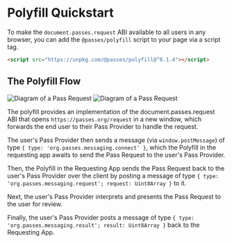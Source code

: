 # Polyfill Quickstart

To make the `document.passes.request` ABI available to all users in any browser, you can add the `@passes/polyfill` script to your page via a script tag.

```html
<script src="https://unpkg.com/@passes/polyfill@^0.1.4"></script>
```

## The Polyfill Flow

<img src="/diagram_02_light.gif" alt="Diagram of a Pass Request" class="light-mode-only" />
<img src="/diagram_02_dark.gif" alt="Diagram of a Pass Request" class="dark-mode-only" />

The polyfill provides an implementation of the document.passes.request ABI that opens `https://passes.org/request` in a new window, which forwards the end user to their Pass Provider to handle the request.

The user's Pass Provider then sends a message (via `window.postMessage`) of type `{ type: 'org.passes.messaging.connect' }`, which the Polyfill in the requesting app awaits to send the Pass Request to the user's Pass Provider.

Then, the Polyfill in the Requesting App sends the Pass Request back to the user's Pass Provider over the client by posting a message of type `{ type: 'org.passes.messaging.request'; request: Uint8Array }` to it.

Next, the user's Pass Provider interprets and presents the Pass Request to the user for review.

Finally, the user's Pass Provider posts a message of type `{ type: 'org.passes.messaging.result'; result: Uint8Array }` back to the Requesting App.
